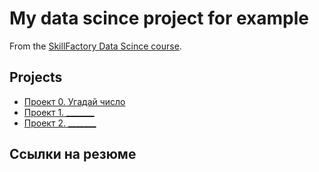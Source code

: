 # My data scince project for example

From the [SkillFactory Data Scince course]().

## Projects

* [Проект 0. Угадай число]()
* [Проект 1. _______](_____)
* [Проект 2. _______](_____)

## Ссылки на резюме

